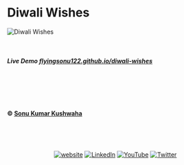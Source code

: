 # Diwali Wishes



![Diwali Wishes](https://user-images.githubusercontent.com/51280276/147372203-0709154d-3c82-461a-af83-0883e71d2517.png)

<br/>

##### Live Demo  [flyingsonu122.github.io/diwali-wishes](https://flyingsonu122.github.io/diwali-wishes/) 

<br><br><br><br>


**&copy; [Sonu Kumar Kushwaha](https://singlebucks.blogspot.com)**



<br/><br/><br/>

<p align="center">
	<a href="https://singlebucks.blogspot.com"><img src="https://img.shields.io/badge/Website-blueviolet?style=flat&logo=google-chrome&logoColor=white" alt="website"></a>
	<a href="https://www.linkedin.com/in/sonukumarkushwaha/"><img src="https://img.shields.io/badge/LinkedIn--_.svg?style=social&logo=linkedin" alt="LinkedIn"></a>
	<a href="https://www.youtube.com/@flyingsonu736"><img src="https://img.shields.io/youtube/channel/subscribers/UCugIYeIc-HzCp-SZxRwuQbA?label=YouTube&style=social&logo=YouTube" alt="YouTube"></a>
	<a href="https://twitter.com/iamsonukushwaha"><img src="https://img.shields.io/twitter/follow/iamsonukushwaha?label=Twitter&style=social" alt="Twitter"></a>
</p>

<br><br>
